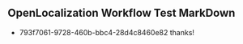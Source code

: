 ## OpenLocalization Workflow Test MarkDown
* 793f7061-9728-460b-bbc4-28d4c8460e82 thanks!

<!--HONumber=Jul16_HO2-->


